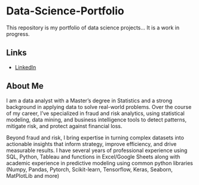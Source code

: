 # Data-Science-Portfolio
This repository is my portfolio of data science projects... It is a work in progress.

## Links

<ul>
  <li><a href = "https://www.linkedin.com/in/michael-nicodemus-864643160" target="_blank">LinkedIn</a></li>
</ul>

## About Me
I am a data analyst with a Master’s degree in Statistics and a strong background in applying data to solve real-world problems. Over the course of my career, I’ve specialized in fraud and risk analytics, using statistical modeling, data mining, and business intelligence tools to detect patterns, mitigate risk, and protect against financial loss.

Beyond fraud and risk, I bring expertise in turning complex datasets into actionable insights that inform strategy, improve efficiency, and drive measurable results. I have several years of professional experience using SQL, Python, Tableau and functions in Excel/Google Sheets along with academic experience in predictive modeling using common python libraries (Numpy, Pandas, Pytorch, Scikit-learn, Tensorflow, Keras, Seaborn, MatPlotLib and more)
